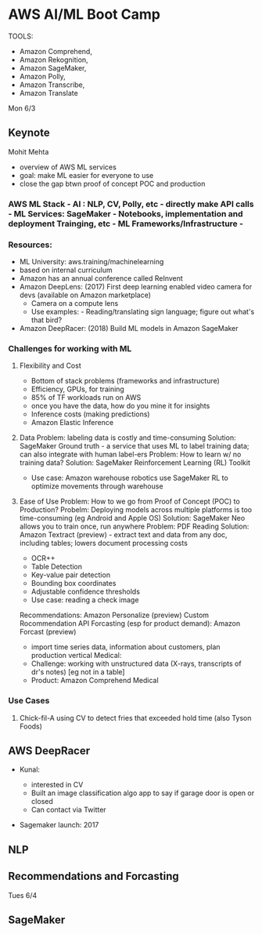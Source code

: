 # AWS AI/ML Boot Camp

TOOLS:

-  Amazon Comprehend,
-  Amazon Rekognition,
-  Amazon SageMaker,
-  Amazon Polly,
-  Amazon Transcribe,
-  Amazon Translate

Mon 6/3

## Keynote

Mohit Mehta

-  overview of AWS ML services
-  goal: make ML easier for everyone to use
-  close the gap btwn proof of concept POC and production

### AWS ML Stack - AI : NLP, CV, Polly, etc - directly make API calls - ML Services: SageMaker - Notebooks, implementation and deployment Trainging, etc - ML Frameworks/Infrastructure -

### Resources:

-  ML University: aws.training/machinelearning
-  based on internal curriculum
-  Amazon has an annual conference called ReInvent
-  Amazon DeepLens: (2017) First deep learning enabled video camera for devs (available on Amazon marketplace)
   -  Camera on a compute lens
   -  Use examples: - Reading/translating sign language; figure out what's that bird?
-  Amazon DeepRacer: (2018) Build ML models in Amazon SageMaker

### Challenges for working with ML

1. Flexibility and Cost

   -  Bottom of stack problems (frameworks and infrastructure)
   -  Efficiency, GPUs, for training
   -  85% of TF workloads run on AWS
   -  once you have the data, how do you mine it for insights
   -  Inference costs (making predictions)
   -  Amazon Elastic Inference

2. Data
   Problem: labeling data is costly and time-consuming
   Solution: SageMaker Ground truth - a service that uses ML to label training data; can also integrate with human label-ers
   Problem: How to learn w/ no training data?
   Solution: SageMaker Reinforcement Learning (RL) Toolkit

   -  Use case: Amazon warehouse robotics use SageMaker RL to optimize movements through warehouse

3. Ease of Use
   Problem: How to we go from Proof of Concept (POC) to Production?
   Probelm: Deploying models across multiple platforms is too time-consuming (eg Android and Apple OS)
   Solution: SageMaker Neo allows you to train once, run anywhere
   Problem: PDF Reading
   Solution: Amazon Textract (preview) - extract text and data from any doc, including tables; lowers document processing costs

   -  OCR++
   -  Table Detection
   -  Key-value pair detection
   -  Bounding box coordinates
   -  Adjustable confidence thresholds
   -  Use case: reading a check image

   Recommendations: Amazon Personalize (preview) Custom Rocommendation API
   Forcasting (esp for product demand): Amazon Forcast (preview)

   -  import time series data, information about customers, plan production vertical
      Medical:
   -  Challenge: working with unstructured data (X-rays, transcripts of dr's notes) [eg not in a table]
   -  Product: Amazon Comprehend Medical

### Use Cases

1. Chick-fil-A using CV to detect fries that exceeded hold time (also Tyson Foods)

## AWS DeepRacer

-  Kunal:

   -  interested in CV
   -  Built an image classification algo app to say if garage door is open or closed
   -  Can contact via Twitter

-  Sagemaker launch: 2017

## NLP

## Recommendations and Forcasting

Tues 6/4

## SageMaker
